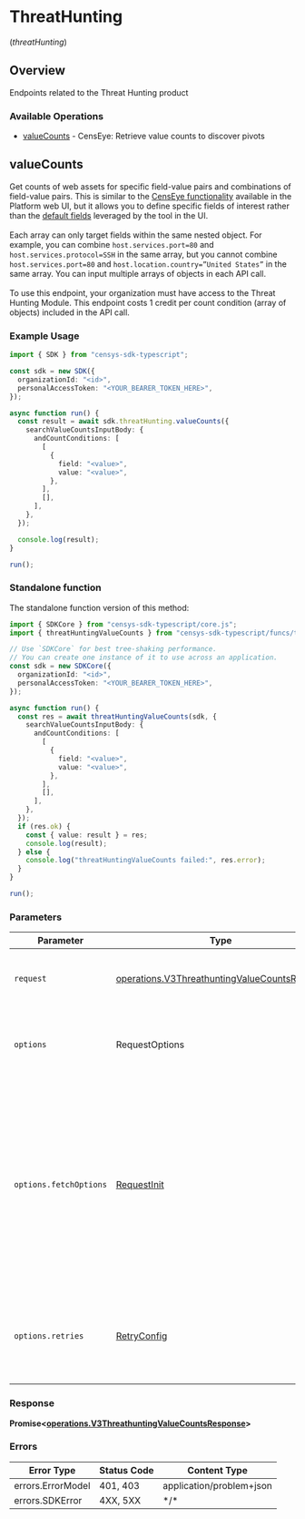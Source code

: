 # ThreatHunting
(*threatHunting*)

## Overview

Endpoints related to the Threat Hunting product

### Available Operations

* [valueCounts](#valuecounts) - CensEye: Retrieve value counts to discover pivots

## valueCounts

Get counts of web assets for specific field-value pairs and combinations of field-value pairs. This is similar to the [CensEye functionality](https://docs.censys.com/docs/platform-threat-hunting-use-censeye-to-build-detections#/) available in the Platform web UI, but it allows you to define specific fields of interest rather than the [default fields](https://docs.censys.com/docs/platform-threat-hunting-use-censeye-to-build-detections#default-pivot-fields) leveraged by the tool in the UI.<br><br>Each array can only target fields within the same nested object. For example, you can combine `host.services.port=80` and `host.services.protocol=SSH` in the same array, but you cannot combine `host.services.port=80` and `host.location.country=”United States”` in the same array. You can input multiple arrays of objects in each API call.<br><br>To use this endpoint, your organization must have access to the Threat Hunting Module. This endpoint costs 1 credit per count condition (array of objects) included in the API call.

### Example Usage

```typescript
import { SDK } from "censys-sdk-typescript";

const sdk = new SDK({
  organizationId: "<id>",
  personalAccessToken: "<YOUR_BEARER_TOKEN_HERE>",
});

async function run() {
  const result = await sdk.threatHunting.valueCounts({
    searchValueCountsInputBody: {
      andCountConditions: [
        [
          {
            field: "<value>",
            value: "<value>",
          },
        ],
        [],
      ],
    },
  });

  console.log(result);
}

run();
```

### Standalone function

The standalone function version of this method:

```typescript
import { SDKCore } from "censys-sdk-typescript/core.js";
import { threatHuntingValueCounts } from "censys-sdk-typescript/funcs/threatHuntingValueCounts.js";

// Use `SDKCore` for best tree-shaking performance.
// You can create one instance of it to use across an application.
const sdk = new SDKCore({
  organizationId: "<id>",
  personalAccessToken: "<YOUR_BEARER_TOKEN_HERE>",
});

async function run() {
  const res = await threatHuntingValueCounts(sdk, {
    searchValueCountsInputBody: {
      andCountConditions: [
        [
          {
            field: "<value>",
            value: "<value>",
          },
        ],
        [],
      ],
    },
  });
  if (res.ok) {
    const { value: result } = res;
    console.log(result);
  } else {
    console.log("threatHuntingValueCounts failed:", res.error);
  }
}

run();
```

### Parameters

| Parameter                                                                                                                                                                      | Type                                                                                                                                                                           | Required                                                                                                                                                                       | Description                                                                                                                                                                    |
| ------------------------------------------------------------------------------------------------------------------------------------------------------------------------------ | ------------------------------------------------------------------------------------------------------------------------------------------------------------------------------ | ------------------------------------------------------------------------------------------------------------------------------------------------------------------------------ | ------------------------------------------------------------------------------------------------------------------------------------------------------------------------------ |
| `request`                                                                                                                                                                      | [operations.V3ThreathuntingValueCountsRequest](../../models/operations/v3threathuntingvaluecountsrequest.md)                                                                   | :heavy_check_mark:                                                                                                                                                             | The request object to use for the request.                                                                                                                                     |
| `options`                                                                                                                                                                      | RequestOptions                                                                                                                                                                 | :heavy_minus_sign:                                                                                                                                                             | Used to set various options for making HTTP requests.                                                                                                                          |
| `options.fetchOptions`                                                                                                                                                         | [RequestInit](https://developer.mozilla.org/en-US/docs/Web/API/Request/Request#options)                                                                                        | :heavy_minus_sign:                                                                                                                                                             | Options that are passed to the underlying HTTP request. This can be used to inject extra headers for examples. All `Request` options, except `method` and `body`, are allowed. |
| `options.retries`                                                                                                                                                              | [RetryConfig](../../lib/utils/retryconfig.md)                                                                                                                                  | :heavy_minus_sign:                                                                                                                                                             | Enables retrying HTTP requests under certain failure conditions.                                                                                                               |

### Response

**Promise\<[operations.V3ThreathuntingValueCountsResponse](../../models/operations/v3threathuntingvaluecountsresponse.md)\>**

### Errors

| Error Type               | Status Code              | Content Type             |
| ------------------------ | ------------------------ | ------------------------ |
| errors.ErrorModel        | 401, 403                 | application/problem+json |
| errors.SDKError          | 4XX, 5XX                 | \*/\*                    |